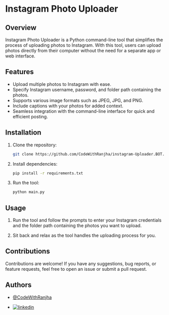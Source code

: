 # Instagram Photo Uploader



## Overview

Instagram Photo Uploader is a Python command-line tool that simplifies the process of uploading photos to Instagram. With this tool, users can upload photos directly from their computer without the need for a separate app or web interface.

## Features

- Upload multiple photos to Instagram with ease.
- Specify Instagram username, password, and folder path containing the photos.
- Supports various image formats such as JPEG, JPG, and PNG.
- Include captions with your photos for added context.
- Seamless integration with the command-line interface for quick and efficient posting.

## Installation

1. Clone the repository:

    ```bash
    git clone https://github.com/CodeWithRanjha/instagram-Uploader.BOT.git
    ```

2. Install dependencies:

    ```bash
    pip install -r requirements.txt
    ```

3. Run the tool:

    ```bash
    python main.py
    ```

## Usage

1. Run the tool and follow the prompts to enter your Instagram credentials and the folder path containing the photos you want to upload.

2. Sit back and relax as the tool handles the uploading process for you.

## Contributions

Contributions are welcome! If you have any suggestions, bug reports, or feature requests, feel free to open an issue or submit a pull request.
## Authors

- [@CodeWithRanjha](https://github.com/CodeWithRanjHa)

- [![linkedin](https://img.shields.io/badge/linkedin-0A66C2?style=for-the-badge&logo=linkedin&logoColor=white)](https://www.linkedin.com/in/wasim-nawaz/)



